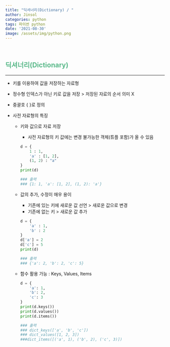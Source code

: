```yaml
---
title: "딕셔너리(Dictionary) / "
author: Jinsol
categories: python
tags: 파이썬 python
date: '2021-08-30'
image: /assets/img/python.png
---
```


<br>

## <span style="color:#5bb98a">딕셔너리(Dictionary)</span>
<hr>

- 키를 이용하여 값을 저장하는 자료형

- 정수형 인덱스가 아닌 키로 값을 저장 > 저장된 자료의 순서 의미 X

- 중괄호 { }로 정의

- 사전 자료형의 특징

    - 키와 값으로 자료 저장
        - 사전 자료형의 키 값에는 변경 불가능한 객체(튜플 포함)가 올 수 있음
        ```python
        d = {
            1 : 1,
            'a' : [1, 2],
            (1, 2) : "a"
        }
        print(d)

        ### 출력
        ### {1: 1, 'a': [1, 2], (1, 2): 'a'}
        ```

    - 값의 추가, 수정이 매우 용이
        - 기존에 있는 키에 새로운 값 선언 > 새로운 값으로 변경
        - 기존에 없는 키 > 새로운 값 추가
        ```python
        d = {
            'a' : 1,
            'b' : 2
        }
        d['a'] = 2
        d['c'] = 5
        print(d)

        ### 출력
        ### {'a': 2, 'b': 2, 'c': 5}
        ```

    - 함수 활용 가능 : Keys, Values, Items
        ```python
        d = {
            'a': 1,
            'b': 2,
            'c': 3
        }
        print(d.keys())
        print(d.values())
        print(d.items())

        ### 출력
        ### dict_keys(['a', 'b', 'c'])
        ### dict_values([1, 2, 3])
        ###dict_items([('a', 1), ('b', 2), ('c', 3)])
        ```